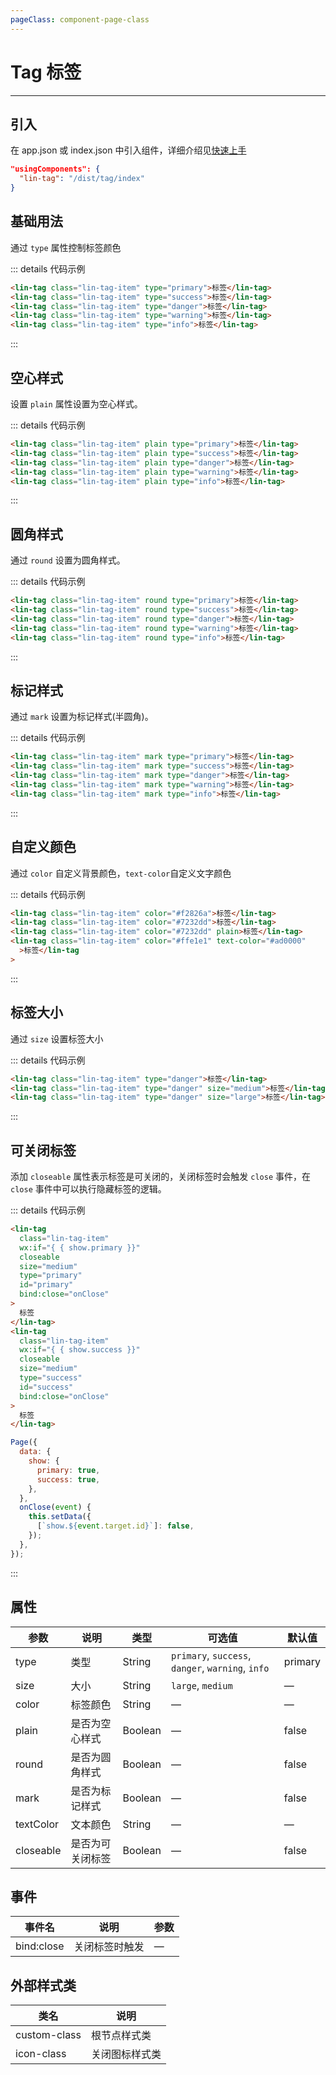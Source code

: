 ```yaml
---
pageClass: component-page-class
---
```


# Tag 标签

---

<demo-image src='/componentImage/view/tag.png' />

## 引入

在 app.json 或 index.json 中引入组件，详细介绍见[快速上手](/guide/start)

```json
"usingComponents": {
  "lin-tag": "/dist/tag/index"
}
```

## 基础用法

通过 `type` 属性控制标签颜色

::: details 代码示例

```html
<lin-tag class="lin-tag-item" type="primary">标签</lin-tag>
<lin-tag class="lin-tag-item" type="success">标签</lin-tag>
<lin-tag class="lin-tag-item" type="danger">标签</lin-tag>
<lin-tag class="lin-tag-item" type="warning">标签</lin-tag>
<lin-tag class="lin-tag-item" type="info">标签</lin-tag>
```

:::

## 空心样式

设置 `plain` 属性设置为空心样式。

::: details 代码示例

```html
<lin-tag class="lin-tag-item" plain type="primary">标签</lin-tag>
<lin-tag class="lin-tag-item" plain type="success">标签</lin-tag>
<lin-tag class="lin-tag-item" plain type="danger">标签</lin-tag>
<lin-tag class="lin-tag-item" plain type="warning">标签</lin-tag>
<lin-tag class="lin-tag-item" plain type="info">标签</lin-tag>
```

:::

## 圆角样式

通过 `round` 设置为圆角样式。

::: details 代码示例

```html
<lin-tag class="lin-tag-item" round type="primary">标签</lin-tag>
<lin-tag class="lin-tag-item" round type="success">标签</lin-tag>
<lin-tag class="lin-tag-item" round type="danger">标签</lin-tag>
<lin-tag class="lin-tag-item" round type="warning">标签</lin-tag>
<lin-tag class="lin-tag-item" round type="info">标签</lin-tag>
```

:::

## 标记样式

通过 `mark` 设置为标记样式(半圆角)。

::: details 代码示例

```html
<lin-tag class="lin-tag-item" mark type="primary">标签</lin-tag>
<lin-tag class="lin-tag-item" mark type="success">标签</lin-tag>
<lin-tag class="lin-tag-item" mark type="danger">标签</lin-tag>
<lin-tag class="lin-tag-item" mark type="warning">标签</lin-tag>
<lin-tag class="lin-tag-item" mark type="info">标签</lin-tag>
```

:::

## 自定义颜色

通过 `color` 自定义背景颜色，`text-color`自定义文字颜色

::: details 代码示例

```html
<lin-tag class="lin-tag-item" color="#f2826a">标签</lin-tag>
<lin-tag class="lin-tag-item" color="#7232dd">标签</lin-tag>
<lin-tag class="lin-tag-item" color="#7232dd" plain>标签</lin-tag>
<lin-tag class="lin-tag-item" color="#ffe1e1" text-color="#ad0000"
  >标签</lin-tag
>
```

:::

## 标签大小

通过 `size` 设置标签大小

::: details 代码示例

```html
<lin-tag class="lin-tag-item" type="danger">标签</lin-tag>
<lin-tag class="lin-tag-item" type="danger" size="medium">标签</lin-tag>
<lin-tag class="lin-tag-item" type="danger" size="large">标签</lin-tag>
```

:::

## 可关闭标签

添加 `closeable` 属性表示标签是可关闭的，关闭标签时会触发 `close` 事件，在 `close` 事件中可以执行隐藏标签的逻辑。

::: details 代码示例

```html
<lin-tag
  class="lin-tag-item"
  wx:if="{ { show.primary }}"
  closeable
  size="medium"
  type="primary"
  id="primary"
  bind:close="onClose"
>
  标签
</lin-tag>
<lin-tag
  class="lin-tag-item"
  wx:if="{ { show.success }}"
  closeable
  size="medium"
  type="success"
  id="success"
  bind:close="onClose"
>
  标签
</lin-tag>
```

```javascript
Page({
  data: {
    show: {
      primary: true,
      success: true,
    },
  },
  onClose(event) {
    this.setData({
      [`show.${event.target.id}`]: false,
    });
  },
});
```

:::

## 属性

| 参数      | 说明             | 类型    | 可选值                                            | 默认值  |
| --------- | ---------------- | ------- | ------------------------------------------------- | ------- |
| type      | 类型             | String  | `primary`, `success`, `danger`, `warning`, `info` | primary |
| size      | 大小             | String  | `large`, `medium`                                 | —       |
| color     | 标签颜色         | String  | —                                                 | —       |
| plain     | 是否为空心样式   | Boolean | —                                                 | false   |
| round     | 是否为圆角样式   | Boolean | —                                                 | false   |
| mark      | 是否为标记样式   | Boolean | —                                                 | false   |
| textColor | 文本颜色         | String  | —                                                 | —       |
| closeable | 是否为可关闭标签 | Boolean | —                                                 | false   |

## 事件

| 事件名     | 说明           | 参数 |
| ---------- | -------------- | ---- |
| bind:close | 关闭标签时触发 | —    |

## 外部样式类

| 类名     | 说明           |
| ------------ | -------------- |
| custom-class | 根节点样式类   |
| icon-class   | 关闭图标样式类 |
